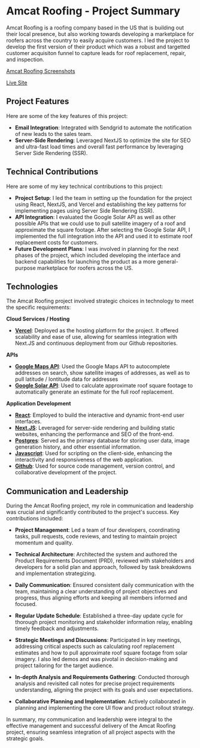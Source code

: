 # Amcat Roofing - Project Summary

Amcat Roofing is a roofing company based in the US that is building out their local presence, but also working towards developing a marketplace for roofers across the country to easily acquire customers. I led the project to develop the first version of their product which was a robust and targetted customer acquisiton funnel to capture leads for roof replacement, repair, and inspection. 

[Amcat Roofing Screenshots](https://photos.app.goo.gl/tWkyDo5SvFenfSYp7)

[Live Site](https://app.amcatroofing.com/)

## Project Features

Here are some of the key features of this project:

- **Email Integration**: Integrated with Sendgrid to automate the notification of new leads to the sales team.
- **Server-Side Rendering**: Leveraged NextJS to optimize the site for SEO and ultra-fast load times and overall fast performance by leveraging Server Side Rendering (SSR).

## Technical Contributions

Here are some of my key technical contributions to this project:

- **Project Setup**: I led the team in setting up the foundation for the project using React, NextJS, and Vercel and establishing the key patterns for implementing pages using Server Side Rendering (SSR).
- **API Integration**: I evaluated the Google Solar API as well as other possible APIs that we could use to pull satellite imagery of a roof and approximate the square footage. After selecting the Google Solar API, I implemented the full integration into the API and used it to estimate roof replacement costs for customers. 
- **Future Development Plans**: I was involved in planning for the next phases of the project, which included developing the interface and backend capabilities for launching the product as a more general-purpose marketplace for roofers across the US.

## Technologies

The Amcat Roofing project involved strategic choices in technology to meet the specific requirements:

**Cloud Services / Hosting**
- **[Vercel](https://vercel.com/)**: Deployed as the hosting platform for the project. It offered scalability and ease of use, allowing for seamless integration with Next.JS and continuous deployment from our Github repositories.

**APIs**
- **[Google Maps API](https://developers.google.com/maps)**: Used the Google Maps API to autocomplete addresses on search, show satellite images of addresses, as well as to pull latitude / lontitude data for addresses
- **[Google Solar API](https://developers.google.com/maps/documentation/solar/overview)**: Used to calculate approximate roof square footage to automatically generate an estimate for the full roof replacement. 

**Application Development**
- **[React](https://react.dev/)**: Employed to build the interactive and dynamic front-end user interfaces.
- **[Next.JS](https://vercel.com/solutions/nextjs)**: Leveraged for server-side rendering and building static websites, enhancing the performance and SEO of the front-end.
- **[Postgres](https://www.postgresql.org/)**: Served as the primary database for storing user data, image generation history, and other essential information.
- **[Javascript](https://ecma-international.org/publications-and-standards/standards/ecma-262/)**: Used for scripting on the client-side, enhancing the interactivity and responsiveness of the web application.
- **[Github](https://github.com/)**: Used for source code management, version control, and collaborative development of the project.


## Communication and Leadership

During the Amcat Roofing project, my role in communication and leadership was crucial and significantly contributed to the project's success. Key contributions included:

- **Project Management**: Led a team of four developers, coordinating tasks, pull requests, code reviews, and testing to maintain project momentum and quality.
  
- **Technical Architecture**: Architected the system and authored the Product Requirements Document (PRD), reviewed with stakeholders and developers for a solid plan and approach, followed by task breakdowns and implementation strategizing.
  
- **Daily Communication**: Ensured consistent daily communication with the team, maintaining a clear understanding of project objectives and progress, thus aligning efforts and keeping all members informed and focused.
  
- **Regular Update Schedule**: Established a three-day update cycle for thorough project monitoring and stakeholder information relay, enabling timely feedback and adjustments.
  
- **Strategic Meetings and Discussions**: Participated in key meetings, addressing critical aspects such as calculating roof replacement estimates and how to pull approximate roof square footage from solar imagery. I also led demos and was pivotal in decision-making and project tailoring for the target audience.
  
- **In-depth Analysis and Requirements Gathering**: Conducted thorough analysis and revisited call notes for precise project requirements understanding, aligning the project with its goals and user expectations.
  
- **Collaborative Planning and Implementation**: Actively collaborated in planning and implementing the core UI flow and product rollout strategy. 

In summary, my communication and leadership were integral to the effective management and successful delivery of the Amcat Roofing project, ensuring seamless integration of all project aspects with the strategic goals.